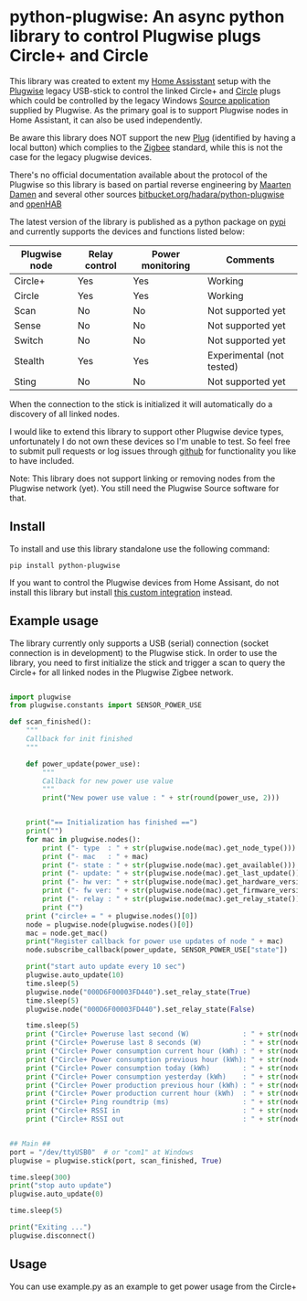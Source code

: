 # python-plugwise: An async python library to control Plugwise plugs Circle+ and Circle

This library was created to extent my [Home Assisstant](https://home-assistant.io) setup with the [Plugwise](https://plugwise.com) legacy USB-stick to control the linked Circle+ and [Circle](https://www.plugwise.com/en_US/products/circle) plugs which could be controlled by the legacy Windows [Source application](https://www.plugwise.com/en_US/source) supplied by Plugwise.
As the primary goal is to support Plugwise nodes in Home Assistant, it can also be used independently.

Be aware this library does NOT support the new [Plug](https://www.plugwise.com/en_US/products/plug) (identified by having a local button) which complies to the [Zigbee](https://zigbeealliance.org/) standard, while this is not the case for the legacy plugwise devices.

There's no official documentation available about the protocol of the Plugwise so this library is based on partial reverse engineering by [Maarten Damen](https://maartendamen.com/category/plugwise-unleashed/)
and several other sources [bitbucket.org/hadara/python-plugwise](https://bitbucket.org/hadara/python-plugwise/wiki/Home) and [openHAB](https://github.com/openhab/openhab-addons)

The latest version of the library is published as a python package on [pypi](https://pypi.python.org/pypi/python-plugwise) and currently supports the devices and functions listed below:

| Plugwise node | Relay control | Power monitoring | Comments |
| ----------- | ----------- | ----------- | ----------- |
| Circle+ | Yes | Yes | Working |
| Circle | Yes | Yes | Working |
| Scan | No | No | Not supported yet |
| Sense | No | No | Not supported yet |
| Switch | No | No | Not supported yet |
| Stealth | Yes | Yes | Experimental (not tested) |
| Sting | No | No | Not supported yet |

When the connection to the stick is initialized it will automatically do a discovery of all linked nodes.

I would like to extend this library to support other Plugwise device types, unfortunately I do not own these devices so I'm unable to test. So feel free to submit pull requests or log issues through [github](https://github.com/brefra/python-plugwise) for functionality you like to have included.

Note: This library does not support linking or removing nodes from the Plugwise network (yet). You still need the Plugwise Source software for that.

## Install

To install and use this library standalone use the following command:
```
pip install python-plugwise
```
If you want to control the Plugwise devices from Home Assisant, do not install this library but install [this custom integration](https://github.com/brefra/home-assistant-plugwise-stick) instead.

## Example usage

The library currently only supports a USB (serial) connection (socket connection is in development) to the Plugwise stick. In order to use the library, you need to first initialize the stick and trigger a scan to query the Circle+ for all linked nodes in the Plugwise Zigbee network.

```python

import plugwise
from plugwise.constants import SENSOR_POWER_USE

def scan_finished():
    """
    Callback for init finished
    """

    def power_update(power_use):
        """
        Callback for new power use value
        """
        print("New power use value : " + str(round(power_use, 2)))


    print("== Initialization has finished ==")
    print("")
    for mac in plugwise.nodes():
        print ("- type  : " + str(plugwise.node(mac).get_node_type()))
        print ("- mac   : " + mac)
        print ("- state : " + str(plugwise.node(mac).get_available()))
        print ("- update: " + str(plugwise.node(mac).get_last_update()))
        print ("- hw ver: " + str(plugwise.node(mac).get_hardware_version()))
        print ("- fw ver: " + str(plugwise.node(mac).get_firmware_version()))
        print ("- relay : " + str(plugwise.node(mac).get_relay_state()))
        print ("")
    print ("circle+ = " + plugwise.nodes()[0])
    node = plugwise.node(plugwise.nodes()[0])
    mac = node.get_mac()
    print("Register callback for power use updates of node " + mac)
    node.subscribe_callback(power_update, SENSOR_POWER_USE["state"])

    print("start auto update every 10 sec")
    plugwise.auto_update(10)
    time.sleep(5)
    plugwise.node("000D6F00003FD440").set_relay_state(True)
    time.sleep(5)
    plugwise.node("000D6F00003FD440").set_relay_state(False)

    time.sleep(5)
    print ("Circle+ Poweruse last second (W)             : " + str(node.get_power_usage()))
    print ("Circle+ Poweruse last 8 seconds (W)          : " + str(node.get_power_usage_8_sec()))
    print ("Circle+ Power consumption current hour (kWh) : " + str(node.get_power_consumption_current_hour()))
    print ("Circle+ Power consumption previous hour (kWh): " + str(node.get_power_consumption_previous_hour()))
    print ("Circle+ Power consumption today (kWh)        : " + str(node.get_power_consumption_today()))
    print ("Circle+ Power consumption yesterday (kWh)    : " + str(node.get_power_consumption_yesterday()))
    print ("Circle+ Power production previous hour (kWh) : " + str(node.get_power_production_current_hour()))
    print ("Circle+ Power production current hour (kWh)  : " + str(node.get_power_production_previous_hour()))
    print ("Circle+ Ping roundtrip (ms)                  : " + str(node.get_ping()))
    print ("Circle+ RSSI in                              : " + str(node.get_rssi_in()))
    print ("Circle+ RSSI out                             : " + str(node.get_rssi_out()))


## Main ##
port = "/dev/ttyUSB0"  # or "com1" at Windows
plugwise = plugwise.stick(port, scan_finished, True)

time.sleep(300)
print("stop auto update")
plugwise.auto_update(0)

time.sleep(5)

print("Exiting ...")
plugwise.disconnect()
```

## Usage

You can use example.py as an example to get power usage from the Circle+

